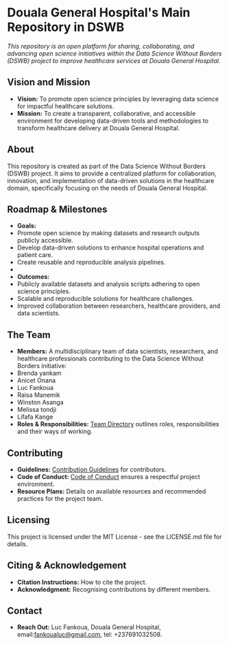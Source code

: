 # Douala General Hospital's Main Repository in DSWB

*This repository is an open platform for sharing, collaborating, and advancing open science initiatives within the Data Science Without Borders (DSWB) project to improve healthcare services at Douala General Hospital.*  

## Vision and Mission

- **Vision:** To promote open science principles by leveraging data science for impactful healthcare solutions.
- **Mission:** To create a transparent, collaborative, and accessible environment for developing data-driven tools and methodologies to transform healthcare delivery at Douala General Hospital.

## About

This repository is created as part of the Data Science Without Borders (DSWB) project. It aims to provide a centralized platform for collaboration, innovation, and implementation of data-driven solutions in the healthcare domain, specifically focusing on the needs of Douala General Hospital.

## Roadmap & Milestones

- **Goals:**
- Promote open science by making datasets and research outputs publicly accessible.
- Develop data-driven solutions to enhance hospital operations and patient care.
- Create reusable and reproducible analysis pipelines.
- 
- **Outcomes:**
- Publicly available datasets and analysis scripts adhering to open science principles.
- Scalable and reproducible solutions for healthcare challenges.
- Improved collaboration between researchers, healthcare providers, and data scientists.

## The Team

- **Members:** A multidisciplinary team of data scientists, researchers, and healthcare professionals contributing to the Data Science Without Borders initiative:
- Brenda yankam
- Anicet Onana
- Luc Fankoua
- Raisa Manemik
- Winston Asanga
- Melissa tondji
- Lifafa Kange
- **Roles & Responsibilities:** [Team Directory](link-to-directory) outlines roles, responsibilities and their ways of working.

## Contributing

- **Guidelines:** [Contribution Guidelines](link-to-guidelines) for contributors.
- **Code of Conduct:** [Code of Conduct]([link-to-coc](https://github.com/aphrc-dswb/Douala-General-Hospital-DSWB/blob/main/CODE_OF_CONDUCT.md)) ensures a respectful project environment.
- **Resource Plans:** Details on available resources and recommended practices for the project team.

## Licensing

This project is licensed under the MIT License - see the LICENSE.md file for details.

## Citing & Acknowledgement

- **Citation Instructions:** How to cite the project.
- **Acknowledgment:** Recognising contributions by different members.

## Contact

- **Reach Out:** Luc Fankoua, Douala General Hospital, email:fankoualuc@gmail.com, tel: +237691032508.
